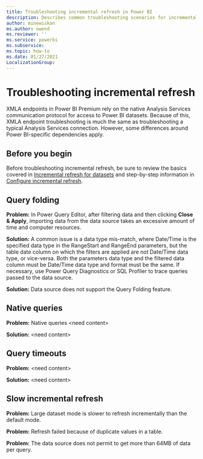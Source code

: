 ```yaml
---
title: Troubleshooting incremental refresh in Power BI
description: Describes common troubleshooting scenarios for incremental refresh.
author: minewiskan
ms.author: owend
ms.reviewer: ''
ms.service: powerbi
ms.subservice: 
ms.topic: how-to
ms.date: 01/27/2021
LocalizationGroup: 
---
```

# Troubleshooting incremental refresh

XMLA endpoints in Power BI Premium rely on the native Analysis Services communication protocol for access to Power BI datasets. Because of this, XMLA endpoint troubleshooting is much the same as troubleshooting a typical Analysis Services connection. However, some differences around Power BI-specific dependencies apply.

## Before you begin

Before troubleshooting incremental refresh, be sure to review the basics covered in [Incremental refresh for datasets](incremental-refresh-overview.md) and step-by-step information in [Configure incremental refresh](incremental-refresh-configure.md).

## Query folding

**Problem:** In Power Query Editor, after filtering data and then clicking **Close & Apply**, importing data from the data source takes an excessive amount of time and computer resources.

**Solution:** A common issue is a data type mis-match, where Date/Time is the specified data type in the RangeStart and RangeEnd parameters, but the table date column on which the filters are applied are not Date/Time data type, or vice-versa. Both the parameters data type and the filtered data column must be Date/Time data type and format must be the same. If necessary, use Power Query Diagnostics or SQL Profiler to trace queries passed to the data source.

**Solution:** Data source does not support the Query Folding feature.

## Native queries

**Problem:** Native queries \<need content>

**Solution:** \<need content>

## Query timeouts

**Problem:** \<need content>

**Solution:** \<need content>

## Slow incremental refresh

**Problem:** Large dataset mode is slower to refresh incrementally than the default mode.


**Problem:** Refresh failed because of duplicate values in a table.

**Problem:** The data source does not permit to get more than 64MB of data per query.